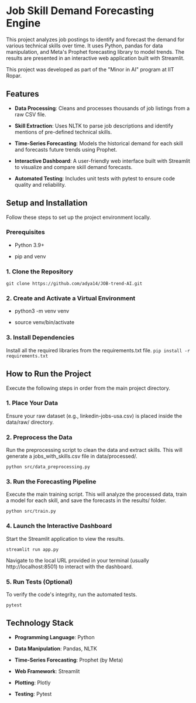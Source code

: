 Job Skill Demand Forecasting Engine
===================================

This project analyzes job postings to identify and forecast the demand for various technical skills over time. It uses Python, pandas for data manipulation, and Meta's Prophet forecasting library to model trends. The results are presented in an interactive web application built with Streamlit.

This project was developed as part of the "Minor in AI" program at IIT Ropar.

Features
--------

*   **Data Processing**: Cleans and processes thousands of job listings from a raw CSV file.
    
*   **Skill Extraction**: Uses NLTK to parse job descriptions and identify mentions of pre-defined technical skills.
    
*   **Time-Series Forecasting**: Models the historical demand for each skill and forecasts future trends using Prophet.
    
*   **Interactive Dashboard**: A user-friendly web interface built with Streamlit to visualize and compare skill demand forecasts.
    
*   **Automated Testing**: Includes unit tests with pytest to ensure code quality and reliability.

Setup and Installation
----------------------

Follow these steps to set up the project environment locally.

### Prerequisites

*   Python 3.9+
    
*   pip and venv
    

### 1\. Clone the Repository

`git clone https://github.com/adya14/JOB-trend-AI.git`

### 2\. Create and Activate a Virtual Environment

*   python3 -m venv venv

*  source venv/bin/activate    

### 3\. Install Dependencies

Install all the required libraries from the requirements.txt file.
`pip install -r requirements.txt`

How to Run the Project
----------------------

Execute the following steps in order from the main project directory.

### 1\. Place Your Data

Ensure your raw dataset (e.g., linkedin-jobs-usa.csv) is placed inside the data/raw/ directory.

### 2\. Preprocess the Data

Run the preprocessing script to clean the data and extract skills. This will generate a jobs\_with\_skills.csv file in data/processed/.

`python src/data_preprocessing.py`

### 3\. Run the Forecasting Pipeline

Execute the main training script. This will analyze the processed data, train a model for each skill, and save the forecasts in the results/ folder.

`python src/train.py`

### 4\. Launch the Interactive Dashboard

Start the Streamlit application to view the results.

`streamlit run app.py`

Navigate to the local URL provided in your terminal (usually http://localhost:8501) to interact with the dashboard.

### 5\. Run Tests (Optional)

To verify the code's integrity, run the automated tests.

`pytest`

Technology Stack
----------------

*   **Programming Language**: Python
    
*   **Data Manipulation**: Pandas, NLTK
    
*   **Time-Series Forecasting**: Prophet (by Meta)
    
*   **Web Framework**: Streamlit
    
*   **Plotting**: Plotly
    
*   **Testing**: Pytest